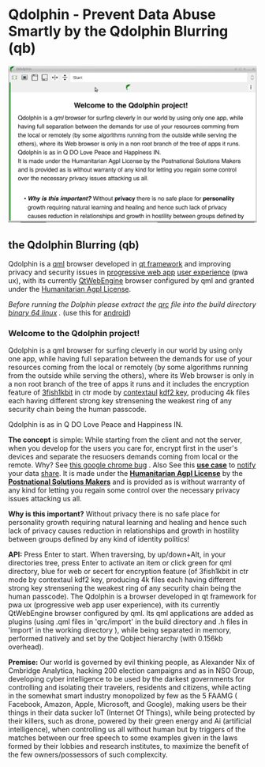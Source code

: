 # Qdolphin - Prevent Data Abuse Smartly by the Qdolphin Blurring (qb)
![Qdolphin](Qsolphin.2019-02-16.19-39.gif)
## the Qdolphin Blurring (qb)
Qdolphin is a [qml](https://en.wikipedia.org/wiki/QML) browser developed in [qt framework](https://www.qt.io/download-qt-installer) and improving privacy and security issues in [progressive web app](https://en.wikipedia.org/wiki/Progressive_web_applications#Characteristics) [user experience](https://en.wikipedia.org/wiki/User_experience) (pwa ux), with its currently [QtWebEngine](https://wiki.qt.io/QtWebEngine) browser configured by qml and granted under the [Humanitarian Agpl License](http://namzezam.wikidot.com/humanitarian-agpl-license).

*Before running the Dolphin please extract the [qrc](https://github.com/comcomist/Qdolphin/blob/master/qrc.206.zip?raw=true) file into the build directory [binary 64 linux](https://github.com/comcomist/Qdolphin/blob/master/Qdolphin?raw=true)
.* (use this for [android](https://doc.qt.io/qt-5/android-getting-started.html))

### Welcome to the Qdolphin project! 

Qdolphin is a qml browser for surfing cleverly in our world by using only one app, while having full separation between the demands for use of your resources coming from the local or remotely (by some algorithms running from the outside while serving the others), where its Web browser is only in a non root branch of the tree of apps it runs and it includes the encryption feature of [3fish1kbit](https://en.wikipedia.org/wiki/Threefish) in ctr mode by [contextaul](https://github.com/comcomist/lppp---Located-Password-Protected-Protocol) [kdf2 key](https://en.wikipedia.org/wiki/Argon2), producing 4k files each having different strong key strensening the weakest ring of any security chain being the human passcode.

Qdolphin is as in Q DO Love Peace and Happiness IN.


**The concept** is simple:  While starting from the client and not the server, when you develop for the users you care for, encrypt first in the user's devices and separate the resuosers demands coming from local or the remote. Why? See [this google chrome bug](https://thehackernews.com/2019/03/update-google-chrome-hack.html) . Also See this **[use case](http://buildup1.wikidot.com/)** to [notify](https://chat.prosody.im/) your data [share](https://send.firefox.com/). It is made under the **[Humanitarian Agpl License](http://namzezam.wikidot.com/humanitarian-agpl-license)** by the **[Postnational Solutions Makers](http://comcomist.wikidot.com/)** and is provided as is without warranty of any kind for letting you regain some control over the necessary privacy issues attacking us all.

**Why is this important?** Without privacy there is no safe place for personality growth requiring natural learning and healing and hence such lack of privacy causes reduction in relationships and growth in hostility between groups defined by any kind of identity politics!   

**API:** Press Enter to start. When traversing, by up/down+Alt, in your directories tree, press Enter to activate an item or click green for qml directory, blue for web or secert for encryption feature (of 3fish1kbit in ctr mode by contextaul kdf2 key, producing 4k files each having different strong key strensening the weakest ring of any security chain being the human passcode). The Qdolphin is a browser developed in qt framework for pwa ux (progressive web app user experience), with its currently QtWebEngine browser configured by qml. Its qml applications are added as plugins (using .qml files in 'qrc/import' in the build directory and .h files in 'import' in the working directory ), while being separated in memory, performed natively and set by the Qobject hierarchy (with 0.156kb overhead).

**Premise:** Our world is governed by evil thinking people, as Alexander Nix of Cmbridge Analytica, hacking 200 election campaigns and as in NSO Group, developing cyber intelligence to be used by the darkest governments for controlling and isolating their travelers, residents and citizens, while acting in the somewhat smart industry monopolized by few as the 5 FAAMG ( Facebook, Amazon, Apple, Microsoft, and Google), making users be their things in their data sucker IoT (Internet Of Things), while being protected by their killers, such as drone, powered by their green energy and Ai (artificial intelligence), when controlling us all without human but by triggers of the matches between our free speech to some examples given in the laws formed by their lobbies and research institutes, to maximize the benefit of the few owners/possessors of such complexcity.

